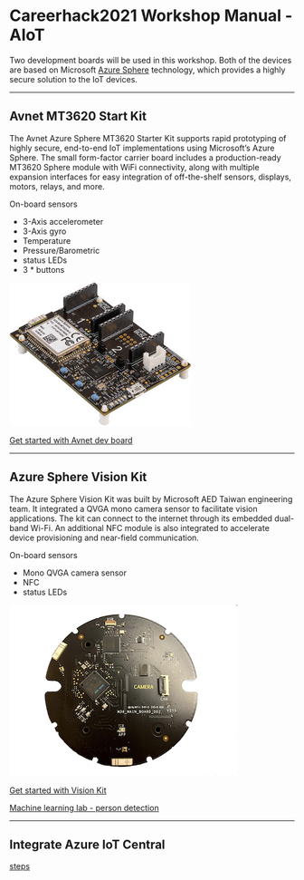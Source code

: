 # Careerhack2021 Workshop Manual - AIoT
Two development boards will be used in this workshop. Both of the devices are based on Microsoft [Azure Sphere](https://docs.microsoft.com/en-us/azure-sphere/) technology, which provides a highly secure solution to the IoT devices.

---
## Avnet MT3620 Start Kit
The Avnet Azure Sphere MT3620 Starter Kit supports rapid prototyping of highly secure, end-to-end IoT implementations using Microsoft’s Azure Sphere. The small form-factor carrier board includes a production-ready MT3620 Sphere module with WiFi connectivity, along with multiple expansion interfaces for easy integration of off-the-shelf sensors, displays, motors, relays, and more.

On-board sensors
- 3-Axis accelerometer
- 3-Axis gyro
- Temperature
- Pressure/Barometric
- status LEDs
- 3 * buttons

![](./images/avnet-mt3620-sk-g-side.jpg)

[Get started with Avnet dev board](./avnet-start-kit.md)

---
## Azure Sphere Vision Kit
The Azure Sphere Vision Kit was built by Microsoft AED Taiwan engineering team. It integrated a QVGA mono camera sensor to facilitate vision applications. The kit can connect to the internet through its embedded dual-band Wi-Fi. An additional NFC module is also integrated to accelerate device provisioning and near-field communication.

On-board sensors
- Mono QVGA camera sensor
- NFC
- status LEDs

![](./images/AzS_vision_kit_front.png)

[Get started with Vision Kit](./vision-kit.md)

[Machine learning lab - person detection](./tinyml-lab-persondetect.md)

---

## Integrate Azure IoT Central
[steps](./integrate-iot-central.md)
